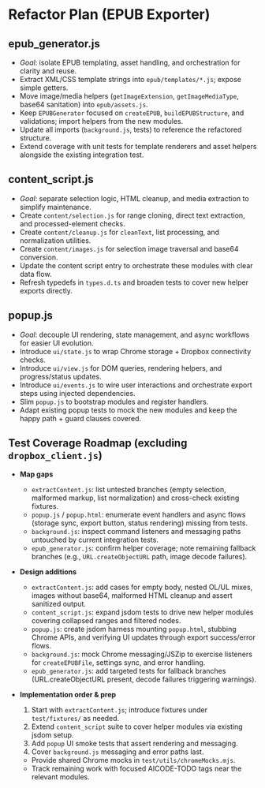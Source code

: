 # Refactor Plan (EPUB Exporter)

## epub_generator.js
- _Goal_: isolate EPUB templating, asset handling, and orchestration for clarity and reuse.
- Extract XML/CSS template strings into `epub/templates/*.js`; expose simple getters.
- Move image/media helpers (`getImageExtension`, `getImageMediaType`, base64 sanitation) into `epub/assets.js`.
- Keep `EPUBGenerator` focused on `createEPUB`, `buildEPUBStructure`, and validations; import helpers from the new modules.
- Update all imports (`background.js`, tests) to reference the refactored structure.
- Extend coverage with unit tests for template renderers and asset helpers alongside the existing integration test.

## content_script.js
- _Goal_: separate selection logic, HTML cleanup, and media extraction to simplify maintenance.
- Create `content/selection.js` for range cloning, direct text extraction, and processed-element checks.
- Create `content/cleanup.js` for `cleanText`, list processing, and normalization utilities.
- Create `content/images.js` for selection image traversal and base64 conversion.
- Update the content script entry to orchestrate these modules with clear data flow.
- Refresh typedefs in `types.d.ts` and broaden tests to cover new helper exports directly.

## popup.js
- _Goal_: decouple UI rendering, state management, and async workflows for easier UI evolution.
- Introduce `ui/state.js` to wrap Chrome storage + Dropbox connectivity checks.
- Introduce `ui/view.js` for DOM queries, rendering helpers, and progress/status updates.
- Introduce `ui/events.js` to wire user interactions and orchestrate export steps using injected dependencies.
- Slim `popup.js` to bootstrap modules and register handlers.
- Adapt existing popup tests to mock the new modules and keep the happy path + guard clauses covered.

## Test Coverage Roadmap (excluding `dropbox_client.js`)

- **Map gaps**
  - `extractContent.js`: list untested branches (empty selection, malformed markup, list normalization) and cross-check existing fixtures.
  - `popup.js` / `popup.html`: enumerate event handlers and async flows (storage sync, export button, status rendering) missing from tests.
  - `background.js`: inspect command listeners and messaging paths untouched by current integration tests.
  - `epub_generator.js`: confirm helper coverage; note remaining fallback branches (e.g., `URL.createObjectURL` path, image decode failures).

- **Design additions**
  - `extractContent.js`: add cases for empty body, nested OL/UL mixes, images without base64, malformed HTML cleanup and assert sanitized output.
  - `content_script.js`: expand jsdom tests to drive new helper modules covering collapsed ranges and filtered nodes.
  - `popup.js`: create jsdom harness mounting `popup.html`, stubbing Chrome APIs, and verifying UI updates through export success/error flows.
  - `background.js`: mock Chrome messaging/JSZip to exercise listeners for `createEPUBFile`, settings sync, and error handling.
  - `epub_generator.js`: add targeted tests for fallback branches (URL.createObjectURL present, decode failures triggering warnings).

- **Implementation order & prep**
  1. Start with `extractContent.js`; introduce fixtures under `test/fixtures/` as needed.
  2. Extend `content_script` suite to cover helper modules via existing jsdom setup.
  3. Add `popup` UI smoke tests that assert rendering and messaging.
  4. Cover `background.js` messaging and error paths last.
  - Provide shared Chrome mocks in `test/utils/chromeMocks.mjs`.
  - Track remaining work with focused AICODE-TODO tags near the relevant modules.
